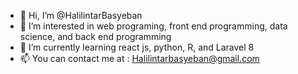 - 👋 Hi, I’m @HalilintarBasyeban
- 👀 I’m interested in web programing, front end programming, data science, and back end programming
- 🌱 I’m currently learning react js, python, R, and Laravel 8
- 📫 You can contact me at : Halilintarbasyeban@gmail.com

<!---
HalilintarBasyeban/HalilintarBasyeban is a ✨ special ✨ repository because its `README.md` (this file) appears on your GitHub profile.
You can click the Preview link to take a look at your changes.
--->
